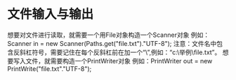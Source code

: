 # 文件输入与输出
想要对文件进行读取，就需要一个用File对象构造一个Scanner对象
    例如：Scanner in = new Scanner(Paths.get("file.txt")."UTF-8");
    注意：文件名中包含反斜杠符号，需要记住在每个反斜杠前在加一个“\”,例如：“c:\\举例\\file.txt”。
想要写入文件，就需要构造一个PrintWriter对象
    例如：PrintWriter out = new PrintWrite("file.txt"."UTF-8");
